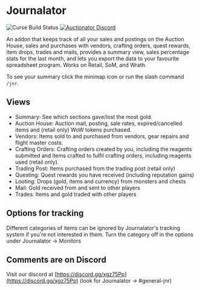 # Journalator
![Curse Build Status](https://github.com/Auctionator/Journalator/workflows/Curse%20Build/badge.svg)
[![Auctionator Discord](https://img.shields.io/badge/discord-auctionator-blue.svg)](https://discord.gg/xgz75Pp)


An addon that keeps track of all your sales and postings on the Auction House,
sales and purchases with vendors, crafting orders, quest rewards, item drops,
trades and mails, provides a summary view, sales percentage stats for the last
month, and lets you export the data to your favourite spreadsheet program. Works
on Retail, SoM, and Wrath.

To see your summary click the minimap icon or run the slash command `/jnr`.

## Views
* Summary: See which sections gave/lost the most gold.
* Auction House: Auction mail, posting, sale rates, expired/cancelled items and (retail only) WoW tokens purchased.
* Vendors: Items sold to and purchased from vendors, gear repairs and flight master costs.
* Crafting Orders: Crafting orders created by you, including the reagents submitted and items crafted to fulfil crafting orders, including reagents used (retail only).
* Trading Post: Items purchased from the trading post (retail only)
* Questing: Quest rewards you have received (including reputation gains)
* Looting: Drops (gold, items and currency) from monsters and chests
* Mail: Gold received from and sent to other players
* Trades: Items and gold traded with other players

## Options for tracking
Different categories of items can be ignored by Journalator's tracking system if you're not interested in them. Turn the category off in the options under Journalator -> Monitors

## Comments are on Discord
Visit our discord at  [https://discord.gg/xgz75Pp](https://discord.gg/xgz75Pp) (look for Journalator -> #general-jnr)
